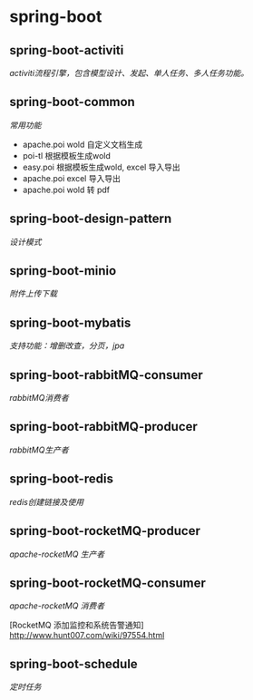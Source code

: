 # spring-boot

## spring-boot-activiti

_activiti流程引擎，包含模型设计、发起、单人任务、多人任务功能。_
  
## spring-boot-common

_常用功能_

- apache.poi wold 自定义文档生成
- poi-tl 根据模板生成wold
- easy.poi 根据模板生成wold, excel 导入导出
- apache.poi excel 导入导出
- apache.poi wold 转 pdf

## spring-boot-design-pattern

_设计模式_

## spring-boot-minio

_附件上传下载_

## spring-boot-mybatis

_支持功能：增删改查，分页，jpa_

## spring-boot-rabbitMQ-consumer

_rabbitMQ消费者_

## spring-boot-rabbitMQ-producer

_rabbitMQ生产者_

## spring-boot-redis

_redis创建链接及使用_

## spring-boot-rocketMQ-producer

_apache-rocketMQ 生产者_

## spring-boot-rocketMQ-consumer

_apache-rocketMQ 消费者_

[RocketMQ 添加监控和系统告警通知] <http://www.hunt007.com/wiki/97554.html>

## spring-boot-schedule

_定时任务_




